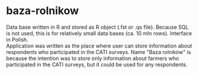 # baza-rolnikow
Data base written in R and stored as R object (.fst or .qs file). Because SQL is not used, this is for relatively small data bases (ca. 10 mln rows). Interface in Polish.  
Application was written as the place where user can store information about respondents who participated in the CATI surveys. Name "Baza rolników" is because the intention was to store only information about farmers who participated in the CATI surveys, but it could be used for any respondents.
